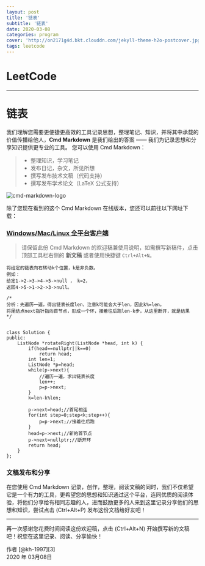 ```yaml
---
layout: post
title: '链表'
subtitle: '链表'
date: 2020-03-08
categories: program
cover: 'http://on2171g4d.bkt.clouddn.com/jekyll-theme-h2o-postcover.jpg'
tags: leetcode﻿
---
```


# LeetCode

------

# 链表

我们理解您需要更便捷更高效的工具记录思想，整理笔记、知识，并将其中承载的价值传播给他人，**Cmd Markdown** 是我们给出的答案 —— 我们为记录思想和分享知识提供更专业的工具。 您可以使用 Cmd Markdown：

> * 整理知识，学习笔记
> * 发布日记，杂文，所见所想
> * 撰写发布技术文稿（代码支持）
> * 撰写发布学术论文（LaTeX 公式支持）

![cmd-markdown-logo](https://www.zybuluo.com/static/img/logo.png)

除了您现在看到的这个 Cmd Markdown 在线版本，您还可以前往以下网址下载：

### [Windows/Mac/Linux 全平台客户端](https://www.zybuluo.com/cmd/)

> 请保留此份 Cmd Markdown 的欢迎稿兼使用说明，如需撰写新稿件，点击顶部工具栏右侧的 <i class="icon-file"></i> **新文稿** 或者使用快捷键 `Ctrl+Alt+N`。

```
将给定的链表向右转动k个位置，k是非负数。
例如：
给定1->2->3->4->5->null ， k=2，
返回4->5->1->2->3->null。
```

```
/*
分析：先遍历一遍，得出链表长度len，注意k可能会大于len，因此k%=len。
将尾结点next指针指向首节点，形成一个环，接着往后跑len-k步，从这里断开，就是结果
*/
```

```

class Solution {
public:
    ListNode *rotateRight(ListNode *head, int k) {
        if(head==nullptr||k==0)
            return head;
        int len=1;
        ListNode *p=head;
        while(p->next){
            //遍历一遍，求出链表长度
            len++;
            p=p->next;
        }
        k=len-k%len;
         
        p->next=head;//首尾相连
        for(int step=0;step<k;step++){
            p=p->next;//接着往后跑
        }
        head=p->next;//新的首节点
        p->next=nullptr;//断开环
        return head;
    }
};
```







### 文稿发布和分享

在您使用 Cmd Markdown 记录，创作，整理，阅读文稿的同时，我们不仅希望它是一个有力的工具，更希望您的思想和知识通过这个平台，连同优质的阅读体验，将他们分享给有相同志趣的人，进而鼓励更多的人来到这里记录分享他们的思想和知识，尝试点击 <i class="icon-share"></i> (Ctrl+Alt+P) 发布这份文档给好友吧！

------

再一次感谢您花费时间阅读这份欢迎稿，点击 <i class="icon-file"></i> (Ctrl+Alt+N) 开始撰写新的文稿吧！祝您在这里记录、阅读、分享愉快！

作者 [@kh-1997][3]     
2020 年 03月08日    